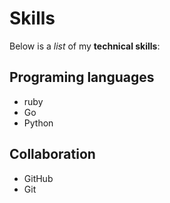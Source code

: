 # Skills

Below is a *list* of my **technical skills**:

## Programing languages
- ruby
- Go
- Python

## Collaboration
- GitHub
- Git
